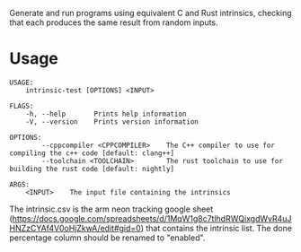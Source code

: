 Generate and run programs using equivalent C and Rust intrinsics, checking that
each produces the same result from random inputs.

# Usage
```
USAGE:
    intrinsic-test [OPTIONS] <INPUT>

FLAGS:
    -h, --help       Prints help information
    -V, --version    Prints version information

OPTIONS:
        --cppcompiler <CPPCOMPILER>    The C++ compiler to use for compiling the c++ code [default: clang++]
        --toolchain <TOOLCHAIN>        The rust toolchain to use for building the rust code [default: nightly]

ARGS:
    <INPUT>    The input file containing the intrinsics
```

The intrinsic.csv is the arm neon tracking google sheet (https://docs.google.com/spreadsheets/d/1MqW1g8c7tlhdRWQixgdWvR4uJHNZzCYAf4V0oHjZkwA/edit#gid=0)
that contains the intrinsic list. The done percentage column should be renamed to "enabled".

